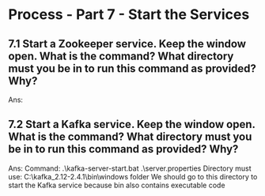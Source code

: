 # Process - Part 7 - Start the Services

## 7.1 Start a Zookeeper service. Keep the window open. What is the command? What directory must you be in to run this command as provided? Why?

Ans:


## 7.2 Start a Kafka service. Keep the window open. What is the command? What directory must you be in to run this command as provided? Why?

Ans:
Command:
 .\kafka-server-start.bat .\server.properties
 Directory must use: C:\kafka_2.12-2.4.1\bin\windows folder
 We should go to this directory to start the Kafka service because bin also contains executable code
 

 

